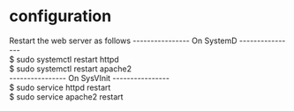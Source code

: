 # configuration

Restart the web server as follows 
---------------- On SystemD ----------------  
$ sudo systemctl restart httpd  
$ sudo systemctl restart apache2  
---------------- On SysVInit ----------------   
$ sudo service httpd restart  
$ sudo service apache2 restart  
